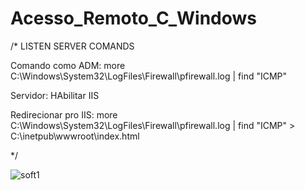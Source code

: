 # Acesso_Remoto_C_Windows
/*	LISTEN SERVER COMANDS

Comando como ADM: more C:\Windows\System32\LogFiles\Firewall\pfirewall.log | find "ICMP"

Servidor: HAbilitar IIS

Redirecionar pro IIS: more C:\Windows\System32\LogFiles\Firewall\pfirewall.log | find "ICMP" > C:\inetpub\wwwroot\index.html

*/

![soft1](https://user-images.githubusercontent.com/9101840/33723522-15c85428-db54-11e7-9d13-4c9db5ceee64.png)

